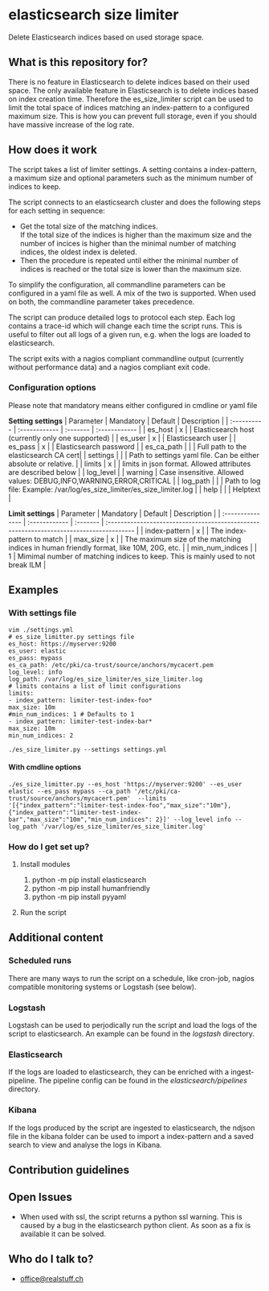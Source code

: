 # elasticsearch size limiter

Delete Elasticsearch indices based on used storage space.

## What is this repository for?

There is no feature in Elasticsearch to delete indices based on their used space. The only available feature in Elasticsearch is to delete indices based on index creation time. Therefore the es_size_limiter script can be used to limit the total space of indices matching an index-pattern to a configured maximum size. This is how you can prevent full storage, even if you should have massive increase of the log rate.

## How does it work

The script takes a list of limiter settings. A setting contains a index-pattern, a maximum size and optional parameters such as the minimum number of indices to keep.

The script connects to an elasticsearch cluster and does the following steps for each setting in sequence:
- Get the total size of the matching indices.    
  If the total size of the indices is higher than the maximum size and the number of incices is higher than the minimal number of matching indices, the oldest index is deleted.
- Then the procedure is repeated until either the minimal number of indices is reached or the total size is lower than the maximum size.

To simplify the configuration, all commandline parameters can be configured in a yaml file as well. A mix of the two is supported.
When used on both, the commandline parameter takes precedence.

The script can produce detailed logs to protocol each step. Each log contains a trace-id which will change each time the script runs. This is useful to filter out all logs of a given run, e.g. when the logs are loaded to elasticsearch.

The script exits with a nagios compliant commandline output (currently without performance data) and a nagios compliant exit code.


### Configuration options

Please note that mandatory means either configured in cmdline or yaml file

**Setting settings**
| Parameter   | Mandatory     | Default  | Description   |
| :---------- | :------------ | :------- | :------------ |
| es_host     | x             |          | Elasticsearch host (currently only one supported) |
| es_user     | x             |          | Elasticsearch user     |
| es_pass     | x             |          | Elasticsearch password |
| es_ca_path  |               |          | Full path to the elasticsearch CA cert| 
| settings    |               |          | Path to settings yaml file. Can be either absolute or relative. |
| limits      | x             |          | limits in json format. Allowed attributes are described below |
| log_level   |               | warning  | Case insensitive. Allowed values: DEBUG,INFO,WARNING,ERROR,CRITICAL |
| log_path    |               |          | Path to log file: Example: /var/log/es_size_limiter/es_size_limiter.log |
| help        |               |          | Helptext  |

**Limit settings**
| Parameter        | Mandatory     | Default  | Description                                                                             |
| :--------------- | :------------ | :------- | :-------------------------------------------------------------------------------------- |
| index-pattern    | x             |          | The index-pattern to match                                                              |
| max_size         | x             |          | The maximum size of the matching indices in human friendly format, like 10M, 20G, etc.  |
| min_num_indices  |               | 1        | Mimimal number of matching indices to keep. This is mainly used to not break ILM        |

## Examples

### With settings file

```
vim ./settings.yml
# es_size_limitter.py settings file
es_host: https://myserver:9200
es_user: elastic
es_pass: mypass
es_ca_path: /etc/pki/ca-trust/source/anchors/mycacert.pem
log_level: info
log_path: /var/log/es_size_limiter/es_size_limiter.log
# limits contains a list of limit configurations
limits:
- index_pattern: limiter-test-index-foo*
max_size: 10m
#min_num_indices: 1 # Defaults to 1
- index_pattern: limiter-test-index-bar*
max_size: 10m
min_num_indices: 2
```

```
./es_size_limiter.py --settings settings.yml
```


#### With cmdline options

```
./es_size_limitter.py --es_host 'https://myserver:9200' --es_user elastic --es_pass mypass --ca_path '/etc/pki/ca-trust/source/anchors/mycacert.pem'  --limits '[{"index_pattern":"limiter-test-index-foo","max_size":"10m"},{"index_pattern":"limiter-test-index-bar","max_size":"10m","min_num_indices": 2}]' --log_level info --log_path '/var/log/es_size_limiter/es_size_limiter.log'
```

### How do I get set up? ###

1. Install modules
   1. python -m pip install elasticsearch
   2. python -m pip install humanfriendly
   3. python -m pip install pyyaml

2. Run the script

## Additional content

### Scheduled runs

There are many ways to run the script on a schedule, like cron-job, nagios compatible monitoring systems or Logstash (see below).

### Logstash

Logstash can be used to perjodically run the script and load the logs of the script to elasticsearch. An example can be found in the *logstash* directory.

### Elasticsearch

If the logs are loaded to elasticsearch, they can be enriched with a ingest-pipeline. The pipeline config can be found in the *elasticsearch/pipelines* directory.

### Kibana

If the logs produced by the script are ingested to elasticsearch, the ndjson file in the kibana folder can be used to import a index-pattern and a saved search to view and analyse the logs in Kibana.

## Contribution guidelines ###

## Open Issues
- When used with ssl, the script returns a python ssl warning. This is caused by a bug in the elasticsearch python client. As soon as a fix is available it can be solved.

## Who do I talk to? ###
* office@realstuff.ch
